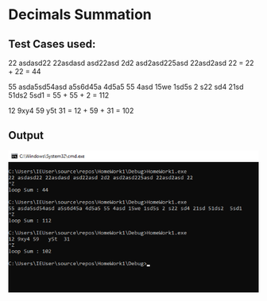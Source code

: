 # Decimals Summation

## Test Cases used:

22 asdasd22 22asdasd asd22asd 2d2 asd2asd225asd 22asd2asd 22 = 22 + 22 = 44


55 asda5sd54asd a5s6d45a 4d5a5 55 4asd 15we 1sd5s 2 s22 sd4 21sd 51ds2  5sd1 = 55 + 55 + 2 = 112


12 9xy4 59   y5t  31 = 12 + 59 + 31 = 102 



## Output
[](/../master/HomeWorks_DAY3/Output.PNG?raw=true)
![](https://raw.githubusercontent.com/0xSensei/Homeworks/master/HomeWorks_DAY3/Output.PNG)
